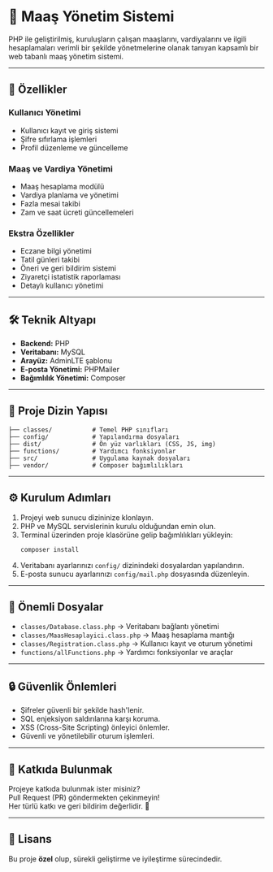 
# 💼 Maaş Yönetim Sistemi

PHP ile geliştirilmiş, kuruluşların çalışan maaşlarını, vardiyalarını ve ilgili hesaplamaları verimli bir şekilde yönetmelerine olanak tanıyan kapsamlı bir web tabanlı maaş yönetim sistemi.

---

## 🚀 Özellikler

### Kullanıcı Yönetimi
- Kullanıcı kayıt ve giriş sistemi
- Şifre sıfırlama işlemleri
- Profil düzenleme ve güncelleme

### Maaş ve Vardiya Yönetimi
- Maaş hesaplama modülü
- Vardiya planlama ve yönetimi
- Fazla mesai takibi
- Zam ve saat ücreti güncellemeleri

### Ekstra Özellikler
- Eczane bilgi yönetimi
- Tatil günleri takibi
- Öneri ve geri bildirim sistemi
- Ziyaretçi istatistik raporlaması
- Detaylı kullanıcı yönetimi

---

## 🛠️ Teknik Altyapı

- **Backend:** PHP
- **Veritabanı:** MySQL
- **Arayüz:** AdminLTE şablonu
- **E-posta Yönetimi:** PHPMailer
- **Bağımlılık Yönetimi:** Composer

---

## 📁 Proje Dizin Yapısı

```
├── classes/           # Temel PHP sınıfları
├── config/            # Yapılandırma dosyaları
├── dist/              # Ön yüz varlıkları (CSS, JS, img)
├── functions/         # Yardımcı fonksiyonlar
├── src/               # Uygulama kaynak dosyaları
├── vendor/            # Composer bağımlılıkları
```

---

## ⚙️ Kurulum Adımları

1. Projeyi web sunucu dizininize klonlayın.
2. PHP ve MySQL servislerinin kurulu olduğundan emin olun.
3. Terminal üzerinden proje klasörüne gelip bağımlılıkları yükleyin:
   ```bash
   composer install
   ```
4. Veritabanı ayarlarınızı `config/` dizinindeki dosyalardan yapılandırın.
5. E-posta sunucu ayarlarınızı `config/mail.php` dosyasında düzenleyin.

---

## 📌 Önemli Dosyalar

- `classes/Database.class.php` → Veritabanı bağlantı yönetimi
- `classes/MaasHesaplayici.class.php` → Maaş hesaplama mantığı
- `classes/Registration.class.php` → Kullanıcı kayıt ve oturum yönetimi
- `functions/allFunctions.php` → Yardımcı fonksiyonlar ve araçlar

---

## 🔒 Güvenlik Önlemleri

- Şifreler güvenli bir şekilde hash'lenir.
- SQL enjeksiyon saldırılarına karşı koruma.
- XSS (Cross-Site Scripting) önleyici önlemler.
- Güvenli ve yönetilebilir oturum işlemleri.

---

## 🤝 Katkıda Bulunmak

Projeye katkıda bulunmak ister misiniz?  
Pull Request (PR) göndermekten çekinmeyin!  
Her türlü katkı ve geri bildirim değerlidir. 🎉

---

## 📄 Lisans

Bu proje **özel** olup, sürekli geliştirme ve iyileştirme sürecindedir.
